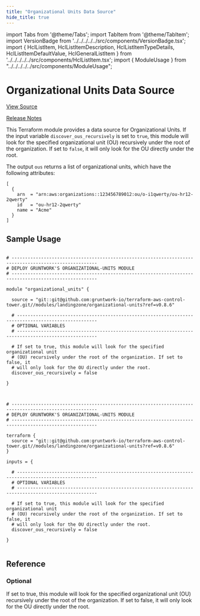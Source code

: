```yaml
---
title: "Organizational Units Data Source"
hide_title: true
---
```


import Tabs from '@theme/Tabs';
import TabItem from '@theme/TabItem';
import VersionBadge from '../../../../../src/components/VersionBadge.tsx';
import { HclListItem, HclListItemDescription, HclListItemTypeDetails, HclListItemDefaultValue, HclGeneralListItem } from '../../../../../src/components/HclListItem.tsx';
import { ModuleUsage } from "../../../../../src/components/ModuleUsage";

<VersionBadge repoTitle="Control Tower" version="0.8.6" lastModifiedVersion="0.7.6"/>

# Organizational Units Data Source

<a href="https://github.com/gruntwork-io/terraform-aws-control-tower/tree/v0.8.6/modules/landingzone/organizational-units" className="link-button" title="View the source code for this module in GitHub.">View Source</a>

<a href="https://github.com/gruntwork-io/terraform-aws-control-tower/releases/tag/v0.7.6" className="link-button" title="Release notes for only versions which impacted this module.">Release Notes</a>

This Terraform module provides a data source for Organizational Units. If the input variable `discover_ous_recursively` is set to `true`, this module will look for the specified organizational unit (OU) recursively under the root of the organization. If set to `false`, it will only look for the OU directly under the root.

The output `ous` returns a list of organizational units, which have the following attributes:

```hcl
[
  {
    arn  = "arn:aws:organizations::123456789012:ou/o-i1qwerty/ou-hr12-2qwerty"
    id   = "ou-hr12-2qwerty"
    name = "Acme"
  }
]
```

## Sample Usage

<Tabs>
<TabItem value="terraform" label="Terraform" default>

```hcl title="main.tf"

# ------------------------------------------------------------------------------------------------------
# DEPLOY GRUNTWORK'S ORGANIZATIONAL-UNITS MODULE
# ------------------------------------------------------------------------------------------------------

module "organizational_units" {

  source = "git::git@github.com:gruntwork-io/terraform-aws-control-tower.git//modules/landingzone/organizational-units?ref=v0.8.6"

  # ----------------------------------------------------------------------------------------------------
  # OPTIONAL VARIABLES
  # ----------------------------------------------------------------------------------------------------

  # If set to true, this module will look for the specified organizational unit
  # (OU) recursively under the root of the organization. If set to false, it
  # will only look for the OU directly under the root.
  discover_ous_recursively = false

}


```

</TabItem>
<TabItem value="terragrunt" label="Terragrunt" default>

```hcl title="terragrunt.hcl"

# ------------------------------------------------------------------------------------------------------
# DEPLOY GRUNTWORK'S ORGANIZATIONAL-UNITS MODULE
# ------------------------------------------------------------------------------------------------------

terraform {
  source = "git::git@github.com:gruntwork-io/terraform-aws-control-tower.git//modules/landingzone/organizational-units?ref=v0.8.6"
}

inputs = {

  # ----------------------------------------------------------------------------------------------------
  # OPTIONAL VARIABLES
  # ----------------------------------------------------------------------------------------------------

  # If set to true, this module will look for the specified organizational unit
  # (OU) recursively under the root of the organization. If set to false, it
  # will only look for the OU directly under the root.
  discover_ous_recursively = false

}


```

</TabItem>
</Tabs>




## Reference

<Tabs>
<TabItem value="inputs" label="Inputs" default>

### Optional

<HclListItem name="discover_ous_recursively" requirement="optional" type="bool">
<HclListItemDescription>

If set to true, this module will look for the specified organizational unit (OU) recursively under the root of the organization. If set to false, it will only look for the OU directly under the root.

</HclListItemDescription>
<HclListItemDefaultValue defaultValue="false"/>
</HclListItem>

</TabItem>
<TabItem value="outputs" label="Outputs">

<HclListItem name="ous">
</HclListItem>

</TabItem>
</Tabs>

<!-- ##DOCS-SOURCER-START
{
  "originalSources": [
    "https://github.com/gruntwork-io/terraform-aws-control-tower/tree/v0.8.6/modules/organizational-units/readme.md",
    "https://github.com/gruntwork-io/terraform-aws-control-tower/tree/v0.8.6/modules/organizational-units/variables.tf",
    "https://github.com/gruntwork-io/terraform-aws-control-tower/tree/v0.8.6/modules/organizational-units/outputs.tf"
  ],
  "sourcePlugin": "module-catalog-api",
  "hash": "00c2b957508e97d1ea3cd891df7f8bf4"
}
##DOCS-SOURCER-END -->
